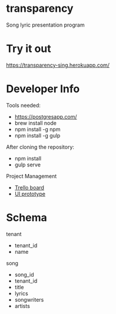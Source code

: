 # transparency
Song lyric presentation program

# Try it out
https://transparency-sing.herokuapp.com/

# Developer Info

Tools needed:

* https://postgresapp.com/
* brew install node
* npm install -g npm
* npm install -g gulp

After cloning the repository:

* npm install
* gulp serve

Project Management

* [Trello board](https://trello.com/b/5aa6l7J4/transparency)
* [UI prototype](https://marvelapp.com/ai9ebi4)

# Schema

tenant
* tenant_id
* name

song
* song_id
* tenant_id
* title
* lyrics
* songwriters
* artists
